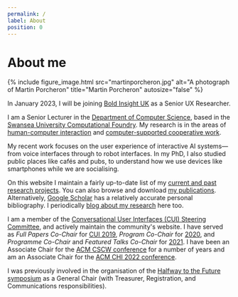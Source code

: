 ```yaml
---
permalink: /
label: About
position: 0
---
```


# About me

{% include figure_image.html src="martinporcheron.jpg" alt="A photograph of Martin Porcheron" title="Martin Porcheron" autosize="false" %}

<!--I am a Senior User Experience Researcher at [Bold Insight UK](https://boldinsight.co.uk "Bold Insight UK"). Previously, I have been a Senior Lecturer in the [Swansea University Computational Foundry](https://www.swansea.ac.uk/science/computationalfoundry/ "The Swansea University Computational Foundry website") and a Postdoctoral Research Fellow in the [Mixed Reality Lab](https://www.nottingham.ac.uk/mrl "The Mixed Reality Laboratory at the University of Nottingham"] at the [University of Nottingham](https://www.nottingham.ac.uk/computerscience/index.aspx "Computer Science at the University of Nottingham"). 

I am a founding member of the [ACM Conversational User Interfaces (CUI) Steering Committee](https://www.conversationaluserinterfaces.org/ "The Conversational User Interfaces community website") and am serving as conference General Chair for [CUI 2023](https://ttps://www.conversationaluserinterfaces.org/2023/ "The Fifth Conference on Conversational User Interfaces"). I have been an Associate Chair for the [ACM CSCW conference](https://cscw.acm.org/ "The ACM Conference on Computer-Supported Cooperative Work and Social Computing website") and [ACM CHI conference](https://chi.acm.org/ "The ACM Conference on Computer Human Interaction website") conferences in the past, as well as General Chair of the [Halfway to the Future symposium](https://www.halfwaytothefuture.org "Halfway to the Future symposium website").

My research focuses on the user experience of interactive AI systems—from voice interfaces through to robot interfaces, drawing upon a mixture of qualitative and quantitative research methods. In my PhD, I studied public places like cafés and pubs to understand how we use devices like smartphones while we are socialising.

On this website I maintain a fairly up-to-date list of [my publications](/pubs "My publications list") and also periodically [blog about my research](/blog "My personal research blog") too.-->

In January 2023, I will be joining [Bold Insight UK](https://boldinsight.co.uk "Bold Insight UK") as a Senior UX Researcher.

I am a Senior Lecturer in the [Department of Computer Science](https://www.swansea.ac.uk/compsci/ "The Swansea University Department of Computer Science website"), based in the [Swansea University Computational Foundry](https://www.swansea.ac.uk/science/computationalfoundry/ "The Swansea University Computational Foundry website"). My research is in the areas of [human-computer interaction](https://www.interaction-design.org/literature/topics/human-computer-interaction "Read about HCI on the Interaction Design Foundation") and [computer-supported cooperative work](https://en.wikipedia.org/wiki/Computer-supported_cooperative_work "Read about CSCW on Wikipedia").

My recent work focuses on the user experience of interactive AI systems—from voice interfaces through to robot interfaces. In my PhD, I also studied public places like cafés and pubs, to understand how we use devices like smartphones while we are socialising.

On this website I maintain a fairly up-to-date list of my [current and past research projects](/research "Research projects I am involved in"). You can also browse and download [my publications](/pubs "My publications list"). Alternatively, [Google Scholar](https://scholar.google.co.uk/citations?user=xqQs-LEAAAAJ "My Google Scholar profile") has a relatively accurate personal bibliography. I periodically [blog about my research](/blog "My personal research blog") here too.

I am a member of the [Conversational User Interfaces (CUI) Steering Committee](https://www.conversationaluserinterfaces.org/ "The Conversational User Interfaces community website"), and actively maintain the community's website. I have served as *Full Papers Co-Chair* for [CUI 2019](ttps://www.conversationaluserinterfaces.org/2021/ "The Second Conference on Conversational User Interfaces"), *Program Co-Chair* for [2020](ttps://www.conversationaluserinterfaces.org/2021/ "The Second Conference on Conversational User Interfaces"), and *Programme Co-Chair* and *Featured Talks Co-Chair* for [2021](https://ttps://www.conversationaluserinterfaces.org/2022/ "The Third Conference on Conversational User Interfaces"). I have been an Associate Chair for the [ACM CSCW conference](https://cscw.acm.org/ "The ACM Conference on Computer-Supported Cooperative Work and Social Computing website") for a number of years and am an Associate Chair for the [ACM CHI 2022 conference](https://chi2022.acm.org/ "The ACM Conference on Computer Human Interaction website").

I was previously involved in the organisation of the [Halfway to the Future symposium](https://www.halfwaytothefuture.org "Halfway to the Future symposium website") as a General Chair (with Treasurer, Registration, and Communications responsibilities).
